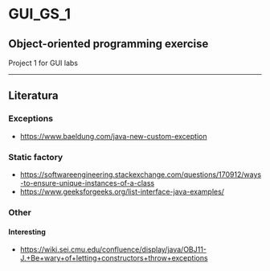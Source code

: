 # GUI_GS_1
## Object-oriented programming exercise
Project 1 for GUI labs

---

## Literatura
### Exceptions
- https://www.baeldung.com/java-new-custom-exception

### Static factory
- https://softwareengineering.stackexchange.com/questions/170912/ways-to-ensure-unique-instances-of-a-class
- https://www.geeksforgeeks.org/list-interface-java-examples/

### Other
#### Interesting
- https://wiki.sei.cmu.edu/confluence/display/java/OBJ11-J.+Be+wary+of+letting+constructors+throw+exceptions
